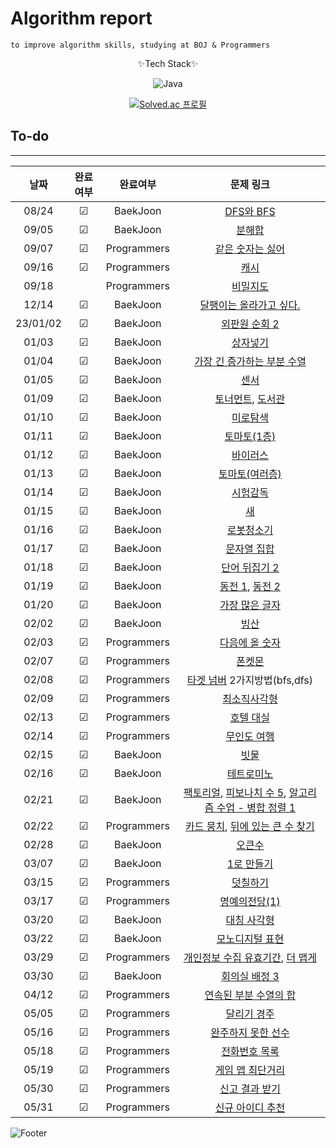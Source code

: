 # Algorithm report

    to improve algorithm skills, studying at BOJ & Programmers

<center>
✨Tech Stack✨

![Java](https://img.shields.io/badge/java-%23ED8B00.svg?style=for-the-badge&logo=java&logoColor=white)

[![Solved.ac
프로필](http://mazassumnida.wtf/api/v2/generate_badge?boj=abovenormal5023)](https://solved.ac/abovenormal5023)

</center>

## To-do

---

|   날짜   | 완료여부 |  완료여부   |                                                                                              문제 링크                                                                                              |
| :------: | :------: | :---------: | :-------------------------------------------------------------------------------------------------------------------------------------------------------------------------------------------------: |
|  08/24   | &#9745;  |  BaekJoon   |                                                                          [DFS와 BFS](https://www.acmicpc.net/problem/1260)                                                                          |
|  09/05   | &#9745;  |  BaekJoon   |                                                                           [분해합](https://www.acmicpc.net/problem/2231)                                                                            |
|  09/07   | &#9745;  | Programmers |                                                         [같은 숫자는 싫어](https://school.programmers.co.kr/learn/courses/30/lessons/12906)                                                         |
|  09/16   | &#9745;  | Programmers |                                                               [캐시](https://school.programmers.co.kr/learn/courses/30/lessons/17680)                                                               |
|  09/18   |          | Programmers |                                                             [비밀지도](https://school.programmers.co.kr/learn/courses/30/lessons/17681)                                                             |
|  12/14   | &#9745;  |  BaekJoon   |                                                                   [달팽이는 올라가고 싶다.](https://www.acmicpc.net/problem/2869)                                                                   |
| 23/01/02 | &#9745;  |  BaekJoon   |                                                                       [외판원 순회 2](https://www.acmicpc.net/problem/10971)                                                                        |
|  01/03   | &#9745;  |  BaekJoon   |                                                                          [상자넣기](https://www.acmicpc.net/problem/1965)                                                                           |
|  01/04   | &#9745;  |  BaekJoon   |                                                                 [가장 긴 증가하는 부분 수열](https://www.acmicpc.net/problem/11053)                                                                 |
|  01/05   | &#9745;  |  BaekJoon   |                                                                            [센서](https://www.acmicpc.net/problem/2212)                                                                             |
|  01/09   | &#9745;  |  BaekJoon   |                                                  [토너먼트](https://www.acmicpc.net/problem/1057), [도서관](https://www.acmicpc.net/problem/1461)                                                   |
|  01/10   | &#9745;  |  BaekJoon   |                                                                          [미로탐색](https://www.acmicpc.net/problem/2178)                                                                           |
|  01/11   | &#9745;  |  BaekJoon   |                                                                         [토마토(1층)](https://www.acmicpc.net/problem/7576)                                                                         |
|  01/12   | &#9745;  |  BaekJoon   |                                                                          [바이러스](https://www.acmicpc.net/problem/2606)                                                                           |
|  01/13   | &#9745;  |  BaekJoon   |                                                                       [토마토(여러층)](https://www.acmicpc.net/problem/7569)                                                                        |
|  01/14   | &#9745;  |  BaekJoon   |                                                                          [시험감독](https://www.acmicpc.net/problem/13458)                                                                          |
|  01/15   | &#9745;  |  BaekJoon   |                                                                             [새](https://www.acmicpc.net/problem/1568)                                                                              |
|  01/16   | &#9745;  |  BaekJoon   |                                                                         [로봇청소기](https://www.acmicpc.net/problem/14503)                                                                         |
|  01/17   | &#9745;  |  BaekJoon   |                                                                        [문자열 집합](https://www.acmicpc.net/problem/14425)                                                                         |
|  01/18   | &#9745;  |  BaekJoon   |                                                                       [단어 뒤집기 2](https://www.acmicpc.net/problem/17413)                                                                        |
|  01/19   | &#9745;  |  BaekJoon   |                                                   [동전 1](https://www.acmicpc.net/problem/2293), [동전 2](https://www.acmicpc.net/problem/2294)                                                    |
|  01/20   | &#9745;  |  BaekJoon   |                                                                       [가장 많은 글자](https://www.acmicpc.net/problem/1371)                                                                        |
|  02/02   | &#9745;  |  BaekJoon   |                                                                            [빙산](https://www.acmicpc.net/problem/2573)                                                                             |
|  02/03   | &#9745;  | Programmers |                                                         [다음에 올 숫자](https://school.programmers.co.kr/learn/courses/30/lessons/120924)                                                          |
|  02/07   | &#9745;  | Programmers |                                                              [폰켓몬](https://school.programmers.co.kr/learn/courses/30/lessons/1845)                                                               |
|  02/08   | &#9745;  | Programmers |                                                   [타겟 넘버](https://school.programmers.co.kr/learn/courses/30/lessons/43165) 2가지방법(bfs,dfs)                                                   |
|  02/09   | &#9745;  | Programmers |                                                           [최소직사각형](https://school.programmers.co.kr/learn/courses/30/lessons/86491)                                                           |
|  02/13   | &#9745;  | Programmers |                                                            [호텔 대실](https://school.programmers.co.kr/learn/courses/30/lessons/155651)                                                            |
|  02/14   | &#9745;  | Programmers |                                                           [무인도 여행](https://school.programmers.co.kr/learn/courses/30/lessons/154540)                                                           |
|  02/15   | &#9745;  |  BaekJoon   |                                                                            [빗물](https://www.acmicpc.net/problem/14500)                                                                            |
|  02/16   | &#9745;  |  BaekJoon   |                                                                         [테트로미노](https://www.acmicpc.net/problem/14500)                                                                         |
|  02/21   | &#9745;  |  BaekJoon   |           [팩토리얼](https://www.acmicpc.net/problem/10872), [피보나치 수 5](https://www.acmicpc.net/problem/10870), [알고리즘 수업 - 병합 정렬 1](https://www.acmicpc.net/problem/24060)           |
|  02/22   | &#9745;  | Programmers |               [카드 뭉치](https://school.programmers.co.kr/learn/courses/30/lessons/159994), [뒤에 있는 큰 수 찾기](https://school.programmers.co.kr/learn/courses/30/lessons/154539)               |
|  02/28   | &#9745;  |  BaekJoon   |                                                                           [오큰수](https://www.acmicpc.net/problem/17298)                                                                           |
|  03/07   | &#9745;  |  BaekJoon   |                                                                         [1로 만들기](https://www.acmicpc.net/problem/1463)                                                                          |
|  03/15   | &#9745;  | Programmers |                                                            [덧칠하기](https://school.programmers.co.kr/learn/courses/30/lessons/161989)                                                             |
|  03/17   | &#9745;  | Programmers |                                                          [명예의전당(1)](https://school.programmers.co.kr/learn/courses/30/lessons/138477)                                                          |
|  03/20   | &#9745;  |  BaekJoon   |                                                                         [대칭 사각형](https://www.acmicpc.net/problem/1269)                                                                         |
|  03/22   | &#9745;  |  BaekJoon   |                                                                       [모노디지털 표현](https://www.acmicpc.net/problem/2287)                                                                       |
|  03/29   | &#9745;  | Programmers | [개인정보 수집 유효기간](http://school.programmers.co.kr/learn/courses/30/lessons/150370/solution_groups?language=java), [더 맵게](https://school.programmers.co.kr/learn/courses/30/lessons/42626) |
|  03/30   | &#9745;  |  BaekJoon   |                                                                       [회의실 배정 3](https://www.acmicpc.net/problem/19622)                                                                        |
|  04/12   | &#9745;  | Programmers |                                                      [연속된 부분 수열의 합](https://school.programmers.co.kr/learn/courses/30/lessons/178870)                                                      |
|  05/05   | &#9745;  | Programmers |                                                           [달리기 경주](https://school.programmers.co.kr/learn/courses/30/lessons/178871)                                                           |
|  05/16   | &#9745;  | Programmers |                                                        [완주하지 못한 선수](https://school.programmers.co.kr/learn/courses/30/lessons/42576)                                                        |
|  05/18   | &#9745;  | Programmers |                                                          [전화번호 목록](https://school.programmers.co.kr/learn/courses/30/lessons/42577)                                                           |
|  05/19   | &#9745;  | Programmers |                                                         [게임 맵 최단거리](https://school.programmers.co.kr/learn/courses/30/lessons/1844)                                                          |
|  05/30   | &#9745;  | Programmers |                                                          [신고 결과 받기](https://school.programmers.co.kr/learn/courses/30/lessons/92334)                                                          |
|  05/31   | &#9745;  | Programmers |                                                         [신규 아이디 추천](https://school.programmers.co.kr/learn/courses/30/lessons/72410)                                                         |

[//]: # "☐ 체크 x "
[//]: # "☑ 체크 o"

![Footer](https://capsule-render.vercel.app/api?type=waving&color=auto&height=200&section=footer)

